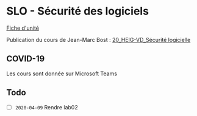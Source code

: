 # SLO - Sécurité des logiciels

[Fiche d'unité](Fiche_unite_SLO_2018.pdf)

Publication du cours de Jean-Marc Bost : [20_HEIG-VD_Sécurité logicielle](https://cyberlearn.hes-so.ch/course/view.php?id=14959)

## COVID-19

Les cours sont donnée sur Microsoft Teams

## Todo

- [ ] `2020-04-09` Rendre lab02

